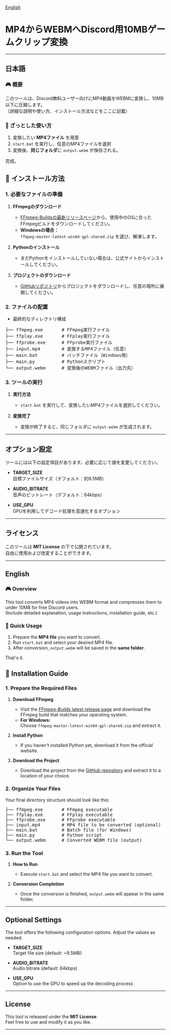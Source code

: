 [English](#english)
# MP4からWEBMへDiscord用10MBゲームクリップ変換



---

## 日本語

### 🎮 概要

このツールは、Discord無料ユーザー向けにMP4動画をWEBMに変換し、10MB以下に圧縮します。  
（詳細な説明や使い方、インストール方法などをここに記載）

### 📂 ざっとした使い方

1. 変換したい **MP4ファイル** を用意
2. `start.bat` を実行し、任意のMP4ファイルを選択
3. 変換後、**同じフォルダ**に `output.webm` が保存される。

完成。


## 📂 インストール方法

### 1. 必要なファイルの準備

1. **FFmpegのダウンロード**  
   - [FFmpeg-Buildsの最新リリースページ](https://github.com/yt-dlp/FFmpeg-Builds/releases/tag/latest)から、使用中のOSに合ったFFmpegビルドをダウンロードしてください。  
   - **Windowsの場合：**  
     `ffmpeg-master-latest-win64-gpl-shared.zip` を選び、解凍します。

2. **Pythonのインストール**  
   - まだPythonをインストールしていない場合は、公式サイトからインストールしてください。

3. **プロジェクトのダウンロード**  
   - [GitHubリポジトリ](https://github.com/keimaruO/MP4-to-WEBM-GameClip-Converter-Discord)からプロジェクトをダウンロードし、任意の場所に展開してください。

### 2. ファイルの配置

- 最終的なディレクトリ構成

<pre>
├── ffmpeg.exe       # FFmpeg実行ファイル
├── ffplay.exe       # FFplay実行ファイル
├── ffprobe.exe      # FFprobe実行ファイル
├── input.mp4        # 変換するMP4ファイル（任意）
├── main.bat         # バッチファイル（Windows用）
├── main.py          # Pythonスクリプト
└── output.webm      # 変換後のWEBMファイル（出力先）
</pre>


### 3. ツールの実行

1. **実行方法**  
   - `start.bat` を実行して、変換したいMP4ファイルを選択してください。

2. **変換完了**  
   - 変換が終了すると、同じフォルダに `output.webm` が生成されます。

---

## オプション設定

ツールには以下の設定項目があります。必要に応じて値を変更してください。

- **TARGET_SIZE**  
  目標ファイルサイズ（デフォルト：約9.5MB）

- **AUDIO_BITRATE**  
  音声のビットレート（デフォルト：64kbps）

- **USE_GPU**  
  GPUを利用してデコード処理を高速化するオプション

---

## ライセンス

このツールは **MIT License** の下で公開されています。  
自由に使用および改変することができます。

---

## English

### 🎮 Overview

This tool converts MP4 videos into WEBM format and compresses them to under 10MB for free Discord users.  
(Include detailed explanation, usage instructions, installation guide, etc.)

### 📂 Quick Usage

1. Prepare the **MP4 file** you want to convert.
2. Run `start.bat` and select your desired MP4 file.
3. After conversion, `output.webm` will be saved in the **same folder**.

That's it.

## 📂 Installation Guide

### 1. Prepare the Required Files

1. **Download FFmpeg**  
   - Visit the [FFmpeg-Builds latest release page](https://github.com/yt-dlp/FFmpeg-Builds/releases/tag/latest) and download the FFmpeg build that matches your operating system.  
   - **For Windows:**  
     Choose `ffmpeg-master-latest-win64-gpl-shared.zip` and extract it.

2. **Install Python**  
   - If you haven't installed Python yet, download it from the official website.

3. **Download the Project**  
   - Download the project from the [GitHub repository](https://github.com/keimaruO/MP4-to-WEBM-GameClip-Converter-Discord) and extract it to a location of your choice.

### 2. Organize Your Files

Your final directory structure should look like this:

<pre>
├── ffmpeg.exe       # FFmpeg executable
├── ffplay.exe       # FFplay executable
├── ffprobe.exe      # FFprobe executable
├── input.mp4        # MP4 file to be converted (optional)
├── main.bat         # Batch file (for Windows)
├── main.py          # Python script
└── output.webm      # Converted WEBM file (output)
</pre>

### 3. Run the Tool

1. **How to Run**  
   - Execute `start.bat` and select the MP4 file you want to convert.

2. **Conversion Completion**  
   - Once the conversion is finished, `output.webm` will appear in the same folder.

---

## Optional Settings

The tool offers the following configuration options. Adjust the values as needed:

- **TARGET_SIZE**  
  Target file size (default: ~9.5MB)

- **AUDIO_BITRATE**  
  Audio bitrate (default: 64kbps)

- **USE_GPU**  
  Option to use the GPU to speed up the decoding process

---

## License

This tool is released under the **MIT License**.  
Feel free to use and modify it as you like.

---
